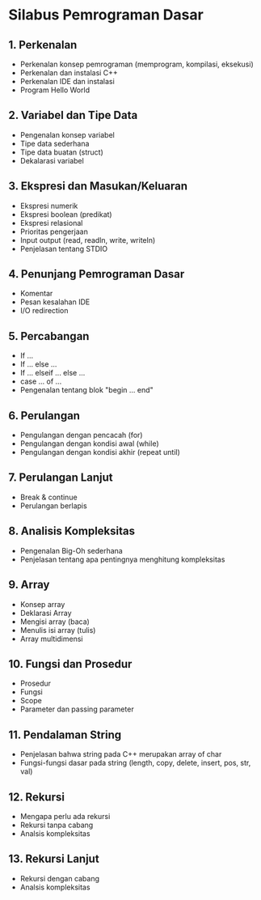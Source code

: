 # Silabus Pemrograman Dasar

## 1. Perkenalan

  * Perkenalan konsep pemrograman (memprogram, kompilasi, eksekusi)
  * Perkenalan dan instalasi C++
  * Perkenalan IDE dan instalasi
  * Program Hello World

## 2. Variabel dan Tipe Data

  * Pengenalan konsep variabel
  * Tipe data sederhana
  * Tipe data buatan (struct)
  * Dekalarasi variabel

## 3. Ekspresi dan Masukan/Keluaran

  * Ekspresi numerik
  * Ekspresi boolean (predikat)
  * Ekspresi relasional
  * Prioritas pengerjaan
  * Input output (read, readln, write, writeln)
  * Penjelasan tentang STDIO

## 4. Penunjang Pemrograman Dasar

  * Komentar
  * Pesan kesalahan IDE
  * I/O redirection

## 5. Percabangan

  * If ...
  * If ... else ...
  * If ... elseif ... else ...
  * case ... of ...
  * Pengenalan tentang blok "begin ... end"

## 6. Perulangan

  * Pengulangan dengan pencacah (for)
  * Pengulangan dengan kondisi awal (while)
  * Pengulangan dengan kondisi akhir (repeat until)

## 7. Perulangan Lanjut

  * Break & continue
  * Perulangan berlapis

## 8. Analisis Kompleksitas

  * Pengenalan Big-Oh sederhana
  * Penjelasan tentang apa pentingnya menghitung kompleksitas

## 9. Array

  * Konsep array
  * Deklarasi Array
  * Mengisi array (baca)
  * Menulis isi array (tulis)
  * Array multidimensi

## 10. Fungsi dan Prosedur

  * Prosedur
  * Fungsi
  * Scope
  * Parameter dan passing parameter

## 11. Pendalaman String

  * Penjelasan bahwa string pada C++ merupakan array of char
  * Fungsi-fungsi dasar pada string (length, copy, delete, insert, pos, str, val)

## 12. Rekursi

  * Mengapa perlu ada rekursi
  * Rekursi tanpa cabang
  * Analsis kompleksitas

## 13. Rekursi Lanjut

  * Rekursi dengan cabang
  * Analsis kompleksitas
